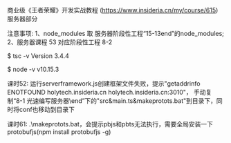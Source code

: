 商业级《王者荣耀》开发实战教程 (https://www.insideria.cn/my/course/615) 服务器部分

注意事项:
1、node_modules 取 服务器阶段性工程“15-13end”的node_modules;
2、服务器课程 53 对应阶段性工程 8-2


$ tsc -v
Version 3.4.4

$ node -v
v10.15.3

课时52:
运行serverframework.js创建框架文件失败，提示"getaddrinfo ENOTFOUND holytech.insideria.cn holytech.insideria.cn:3010"，
手动复制“8-1 光速编写服务器\end”下的"src&main.ts&makeprotots.bat"到目录下，同时将conf也移动到目录下

课时61:
.\makeprotots.bat，会提示pbjs和pbts无法执行，需要全局安装一下protobufjs(npm install protobufjs -g)
